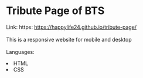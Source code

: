 # Tribute Page of BTS
Link: 
https:  https://happylife24.github.io/tribute-page/
<br>
<br>
This is a responsive website for mobile and desktop
<br>
<br>
Languages:
  <li>HTML</li>
  <li>CSS</li>

